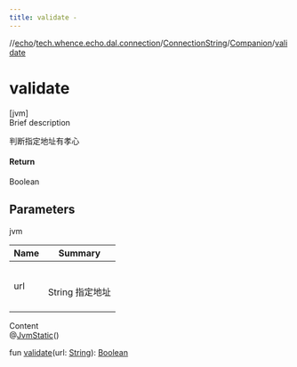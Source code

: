```yaml
---
title: validate -
---
```

//[echo](../../../index.md)/[tech.whence.echo.dal.connection](../../index.md)/[ConnectionString](../index.md)/[Companion](index.md)/[validate](validate.md)



# validate  
[jvm]  
Brief description  


判断指定地址有孝心



#### Return  


Boolean



## Parameters  
  
jvm  
  
|  Name|  Summary| 
|---|---|
| url| <br><br>String 指定地址<br><br>
  
  
Content  
@[JvmStatic](https://kotlinlang.org/api/latest/jvm/stdlib/kotlin.jvm/-jvm-static/index.html)()  
  
fun [validate](validate.md)(url: [String](https://kotlinlang.org/api/latest/jvm/stdlib/kotlin/-string/index.html)): [Boolean](https://kotlinlang.org/api/latest/jvm/stdlib/kotlin/-boolean/index.html)  



